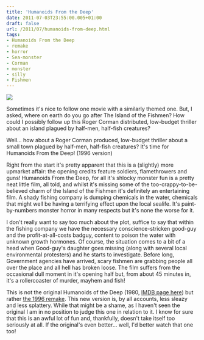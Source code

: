 ```yaml
---
title: 'Humanoids From the Deep'
date: 2011-07-03T23:55:00.005+01:00
draft: false
url: /2011/07/humanoids-from-deep.html
tags: 
- Humanoids From the Deep
- remake
- horror
- Sea-monster
- Corman
- monster
- silly
- Fishmen
---
```


![](/blogspot/AVvXsEgT44bwPy1VFTXg1eS8z2KWyqoVqHeN51pmKpAwm7-nCdcUIu6BMjked0JLCBMPDi71pLkQ5MqoxqczbMLSL2kR4JxdhClerFeFr0us8ulL9qLtRelTTJXFkzUGexVjuNIcm2056zS_8rM/s800/humanoids-from-the-deep-original.jpg)  

  
Sometimes it's nice to follow one movie with a similarly themed one. But, I asked, where on earth do you go after The Island of the Fishmen? How could I possibly follow up this Roger Corman distributed, low-budget thriller about an island plagued by half-men, half-fish creatures?  
  
Well... how about a Roger Corman produced, low-budget thriller about a small town plagued by half-men, half-fish creatures? It's time for Humanoids From the Deep! (1996 version)  
  
Right from the start it's pretty apparent that this is a (slightly) more upmarket affair: the opening credits feature soldiers, flamethrowers and guns! Humanoids From the Deep, for all it's shlocky monster fun is a pretty neat little film, all told, and whilst it's missing some of the too-crappy-to-be-believed charm of the Island of the Fishmen it's definitely an entertaining film. A shady fishing company is dumping chemicals in the water, chemicals that might well be having a terrifying effect upon the local sealife. It's paint-by-numbers monster horror in many respects but it's none the worse for it.  
  
I don't really want to say too much about the plot, suffice to say that within the fishing company we have the necessary conscience-stricken good-guy and the profit-at-all-costs badguy, content to poison the water with unknown growth hormones. Of course, the situation comes to a bit of a head when Good-guy's daughter goes missing (along with several local environmental protesters) and he starts to investigate. Before long, Government agencies have arrived, scary fishmen are grabbing people all over the place and all hell has broken loose. The film suffers from the occasional dull moment in it's opening half but, from about 45 minutes in, it's a rollercoaster of murder, mayhem and fish!  
  
This is not the original Humanoids of the Deep (1980, [IMDB page here](http://www.imdb.com/title/tt0080904/)) but rather [the 1996 remake](http://www.imdb.com/title/tt0117506/). This new version is, by all accounts, less sleazy and less splattery. While that might be a shame, as I haven't seen the original I am in no position to judge this one in relation to it. I know for sure that this is an awful lot of fun and, thankfully, doesn't take itself too seriously at all. If the original's even better... well, I'd better watch that one too!